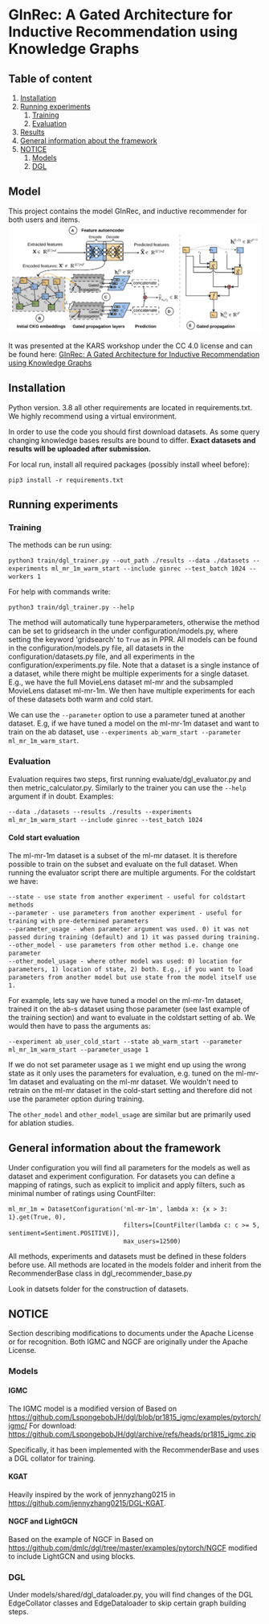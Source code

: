 # GInRec: A Gated Architecture for Inductive Recommendation using Knowledge Graphs
## Table of content
1. [Installation](#installation)
2. [Running experiments](#running-experiments)
   1. [Training](#training)
   2. [Evaluation](#evaluation)
3. [Results](#results)
4. [General information about the framework](#general-information-about-the-framework)
5. [NOTICE](#notice)
   1. [Models](#models)
   2. [DGL](#dgl)

## Model
This project contains the model GInRec, and inductive recommender for both users and items.
![Go to images to find pdf full resulution version.](/images/model.png)

It was presented at the KARS workshop under the CC 4.0 license and can be found here: [GInRec: A Gated Architecture for Inductive Recommendation using Knowledge Graphs](ginrec-kars2023.pdf)

## Installation <a id="installation"/>
Python version. 3.8 all other requirements are located in requirements.txt. We highly recommend using a virtual 
environment.

In order to use the code you should first download datasets. As some query changing knowledge bases results are bound 
to differ. **Exact datasets and results will be uploaded after submission.** 

For local run, install all required packages (possibly install wheel before):
 ```
 pip3 install -r requirements.txt
 ```

## Running experiments<a id="running-experiments"/>
### Training<a id="training"/>
The methods can be run using:
```
python3 train/dgl_trainer.py --out_path ./results --data ./datasets --experiments ml_mr_1m_warm_start --include ginrec --test_batch 1024 --workers 1
```

For help with commands write:
```
python3 train/dgl_trainer.py --help
```

The method will automatically tune hyperparameters, otherwise the method can be set to gridsearch in the under 
configuration/models.py, where setting the keyword 'gridsearch' to `True` as in PPR. All models can be found in the 
configuration/models.py file, all datasets in the configuration/datasets.py file, and all experiments in the 
configuration/experiments.py file. Note that a dataset is a single instance of a dataset, while there might be multiple 
experiments for a single dataset. E.g., we have the full MovieLens dataset ml-mr and the subsampled MovieLens dataset 
ml-mr-1m. We then have multiple experiments for each of these datasets both warm and cold start. 

We can use the `--parameter` option to use a parameter tuned at another dataset. E.g, if we have tuned a model on 
the ml-mr-1m dataset and want to train on the ab dataset, 
use `--experiments ab_warm_start --parameter ml_mr_1m_warm_start`.

### Evaluation<a id="evaluation"/>
Evaluation requires two steps, first running evaluate/dgl_evaluator.py and then metric_calculator.py. Similarly to the 
trainer you can use the `--help` argument if in doubt. Examples:
```
--data ./datasets --results ./results --experiments ml_mr_1m_warm_start --include ginrec --test_batch 1024
```

#### Cold start evaluation
The ml-mr-1m dataset is a subset of the ml-mr dataset. It is therefore possible to train on the subset and evaluate on 
the full dataset. When running the evaluator script there are multiple arguments. For the coldstart we have: 

```
--state - use state from another experiment - useful for coldstart methods
--parameter - use parameters from another experiment - useful for training with pre-determined parameters
--parameter_usage - when parameter argument was used. 0) it was not passed during training (default) and 1) it was passed during training.
--other_model - use parameters from other method i.e. change one parameter
--other_model_usage - where other model was used: 0) location for parameters, 1) location of state, 2) both. E.g., if you want to load parameters from another model but use state from the model itself use 1.
```

For example, lets say we have tuned a model on the ml-mr-1m dataset, trained it on the ab-s dataset using those 
parameter (see last example of the training section) and want to evaluate in the coldstart setting of ab. We would then 
have to pass the arguments as:

```
--experiment ab_user_cold_start --state ab_warm_start --parameter ml_mr_1m_warm_start --parameter_usage 1
```

If we do not set parameter usage as `1` we might end up using the wrong state as it only uses the parameters for 
evaluation, e.g. tuned on the ml-mr-1m dataset and evaluating on the ml-mr dataset. We wouldn't need to retrain on the 
ml-mr dataset in the cold-start setting and therefore did not use the parameter option during training. 

The `other_model` and `other_model_usage` are similar but are primarily used for ablation studies. 

## General information about the framework<a id="general-information-about-the-framework"/>
Under configuration you will find all parameters for the models as well as dataset and experiment configuration. 
For datasets you can define a mapping of ratings, such as explicit to implicit and apply filters, such as minimal number 
of ratings using CountFilter:
```
ml_mr_1m = DatasetConfiguration('ml-mr-1m', lambda x: {x > 3: 1}.get(True, 0),
                                filters=[CountFilter(lambda c: c >= 5, sentiment=Sentiment.POSITIVE)],
                                max_users=12500)
```

All methods, experiments and datasets must be defined in these folders before use. All methods are located in the models 
folder and inherit from the RecommenderBase class in dgl_recommender_base.py

Look in datsets folder for the construction of datasets.

## NOTICE<a id="notice"/>
Section describing modifications to documents under the Apache License or for recognition.
Both IGMC and NGCF are originally under the Apache License.
### Models<a id="models"/>
#### IGMC
The IGMC model is a modified version of Based on https://github.com/LspongebobJH/dgl/blob/pr1815_igmc/examples/pytorch/igmc/
For download: https://github.com/LspongebobJH/dgl/archive/refs/heads/pr1815_igmc.zip

Specifically, it has been implemented with the RecommenderBase and uses a DGL collator for training.

#### KGAT
Heavily inspired by the work of jennyzhang0215 in https://github.com/jennyzhang0215/DGL-KGAT.

#### NGCF and LightGCN
Based on the example of NGCF in Based on https://github.com/dmlc/dgl/tree/master/examples/pytorch/NGCF modified to 
include LightGCN and using blocks.

### DGL<a id="dgl"/>
Under models/shared/dgl_dataloader.py, you will find changes of the DGL EdgeCollator classes and 
EdgeDataloader to skip certain graph building steps. 
